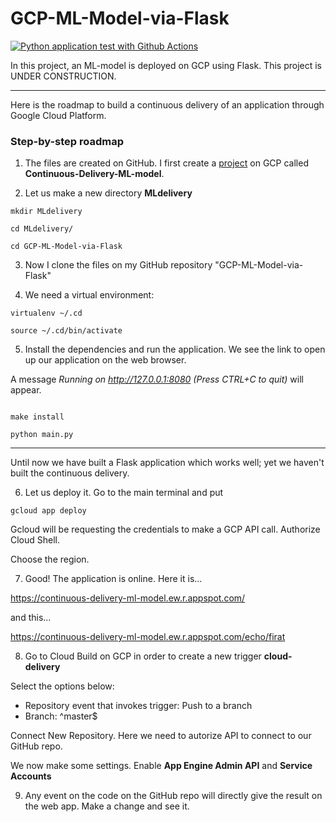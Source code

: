 # GCP-ML-Model-via-Flask

[![Python application test with Github Actions](https://github.com/yasarigno/GCP-ML-Model-via-Flask/actions/workflows/gcp.yml/badge.svg)](https://github.com/yasarigno/GCP-ML-Model-via-Flask/actions/workflows/gcp.yml)

In this project, an ML-model is deployed on GCP using Flask. This project is UNDER CONSTRUCTION.

---

Here is the roadmap to build a continuous delivery of an application through Google Cloud Platform.

### Step-by-step roadmap

1. The files are created on GitHub. I first create a <ins>project</ins> on GCP called **Continuous-Delivery-ML-model**. 

2. Let us make a new directory **MLdelivery**

```
mkdir MLdelivery

cd MLdelivery/

cd GCP-ML-Model-via-Flask
```

3. Now I clone the files on my GitHub repository "GCP-ML-Model-via-Flask"

4. We need a virtual environment:

```
virtualenv ~/.cd

source ~/.cd/bin/activate
```

5. Install the dependencies and run the application. We see the link to open up our application on the web browser. 

A message _Running on http://127.0.0.1:8080 (Press CTRL+C to quit)_ will appear.

```

make install

python main.py
```
---

Until now we have built a Flask application which works well; yet we haven't built the continuous delivery. 

6. Let us deploy it. Go to the main terminal and put

```
gcloud app deploy
```

Gcloud will be requesting the credentials to make a GCP API call. Authorize Cloud Shell.

Choose the region.

7. Good! The application is online. Here it is...

https://continuous-delivery-ml-model.ew.r.appspot.com/

and this...

https://continuous-delivery-ml-model.ew.r.appspot.com/echo/firat

8. Go to Cloud Build on GCP in order to create a new trigger **cloud-delivery**

Select the options below:

- Repository event that invokes trigger: Push to a branch
- Branch: ^master$

Connect New Repository. Here we need to autorize API to connect to our GitHub repo.

We now make some settings. Enable **App Engine Admin API** and **Service Accounts**

9. Any event on the code on the GitHub repo will directly give the result on the web app. Make a change and see it.





